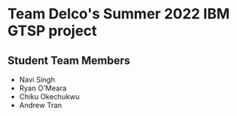 # Team Delco's Summer 2022 IBM GTSP project
## Student Team Members
* Navi Singh
* Ryan O'Meara
* Chiku Okechukwu
* Andrew Tran
